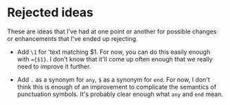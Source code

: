 # Rejected ideas

These are ideas that I've had at one point or another for possible
changes or enhancements that I've ended up rejecting.

* Add `\1` for 'text matching $1.
  For now, you can do this easily enough with `={$1}`. I don't know
  that it'll come up often enough that we really need to improve it further.

* Add `.` as a synonym for `any`, `$` as a synonym for `end`.
  For now, I don't think this is enough of an improvement to complicate
  the semantics of punctuation symbols. It's probably clear enough what
  `any` and `end` mean.
